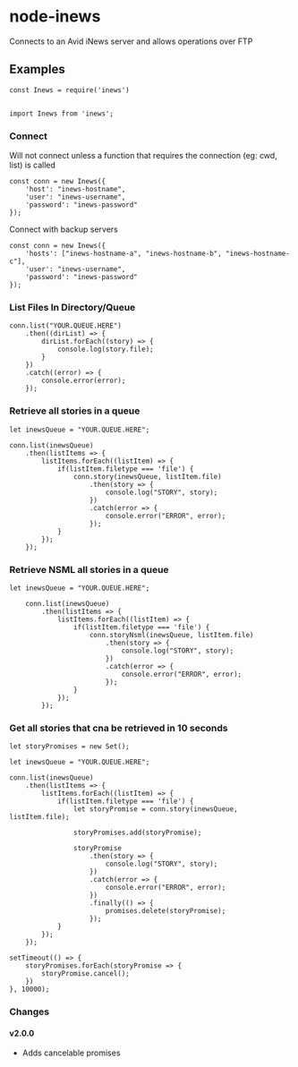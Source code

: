 # node-inews #
Connects to an Avid iNews server and allows operations over FTP

## Examples ##

	const Inews = require('inews')


	import Inews from 'inews';
	

### Connect ###
Will not connect unless a function that requires the connection (eg: cwd, list) is called

	const conn = new Inews({
		'host': "inews-hostname",
		'user': "inews-username",
		'password': "inews-password"
	});
	
Connect with backup servers

	const conn = new Inews({
		'hosts': ["inews-hostname-a", "inews-hostname-b", "inews-hostname-c"],
		'user': "inews-username",
		'password': "inews-password"
	});

### List Files In Directory/Queue ###

	conn.list("YOUR.QUEUE.HERE")
		.then((dirList) => {
			dirList.forEach((story) => {
        		console.log(story.file);
        	}
		})
		.catch((error) => {
			console.error(error);
		});
	
### Retrieve all stories in a queue ###

	let inewsQueue = "YOUR.QUEUE.HERE";

	conn.list(inewsQueue)
	    .then(listItems => {
	        listItems.forEach((listItem) => {
        		if(listItem.filetype === 'file') {
        			conn.story(inewsQueue, listItem.file)
        			    .then(story => {
        					console.log("STORY", story);
        				})
        				.catch(error => {
        					console.error("ERROR", error);
        				});
        		}
        	});
	    });

	
### Retrieve NSML all stories in a queue ###

	let inewsQueue = "YOUR.QUEUE.HERE";
    
    	conn.list(inewsQueue)
    	    .then(listItems => {
    	        listItems.forEach((listItem) => {
            		if(listItem.filetype === 'file') {
            			conn.storyNsml(inewsQueue, listItem.file)
            			    .then(story => {
            					console.log("STORY", story);
            				})
            				.catch(error => {
            					console.error("ERROR", error);
            				});
            		}
            	});
    	    });

### Get all stories that cna be retrieved in 10 seconds ###

    let storyPromises = new Set();

	let inewsQueue = "YOUR.QUEUE.HERE";

	conn.list(inewsQueue)
        .then(listItems => {
            listItems.forEach((listItem) => {
                if(listItem.filetype === 'file') {
                    let storyPromise = conn.story(inewsQueue, listItem.file);

                    storyPromises.add(storyPromise);

                    storyPromise
                        .then(story => {
                            console.log("STORY", story);
                        })
                        .catch(error => {
                            console.error("ERROR", error);
                        })
                        .finally(() => {
                            promises.delete(storyPromise);
                        });
                }
            });
        });

    setTimeout(() => {
        storyPromises.forEach(storyPromise => {
            storyPromise.cancel();
        })
    }, 10000);
	
### Changes

#### v2.0.0

- Adds cancelable promises
